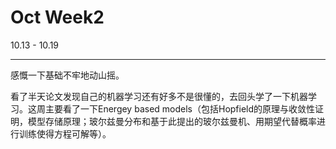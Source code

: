 # Oct Week2

10.13 - 10.19

---

感慨一下基础不牢地动山摇。

看了半天论文发现自己的机器学习还有好多不是很懂的，去回头学了一下机器学习。这周主要看了一下Energey based models（包括Hopfield的原理与收敛性证明，模型存储原理；玻尔兹曼分布和基于此提出的玻尔兹曼机、用期望代替概率进行训练使得方程可解等）。
